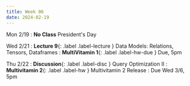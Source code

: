 ```yaml
---
title: Week 06
date: 2024-02-19
---
```


Mon 2/19
: **No Class** President's Day
  
Wed 2/21
: **Lecture 9**{: .label .label-lecture } Data Models: Relations, Tensors, Dataframes
: **MultiVitamin 1**{: .label .label-hw-due } Due, 5pm

Thu 2/22
: **Discussion**{: .label .label-disc } Query Optimization II
: **Multivitamin 2**{: .label .label-hw } Multivitamin 2 Release
  : Due Wed 3/6, 5pm



